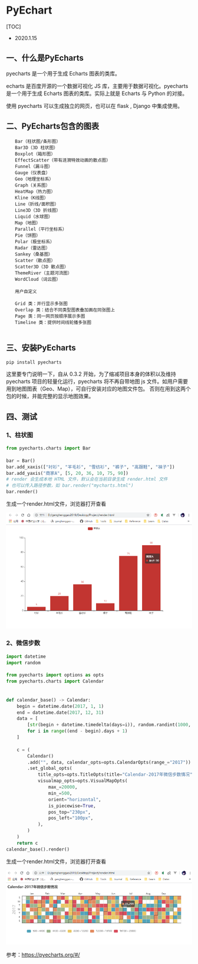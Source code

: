 # PyEchart

[TOC]

- 2020.1.15

## 一、什么是PyEcharts

pyecharts 是一个用于生成 Echarts 图表的类库。

echarts 是百度开源的一个数据可视化 JS 库，主要用于数据可视化。pyecharts 是一个用于生成 Echarts 图表的类库。实际上就是 Echarts 与 Python 的对接。

使用 pyecharts 可以生成独立的网页，也可以在 flask , Django 中集成使用。



## 二、PyEcharts包含的图表

```
　　Bar（柱状图/条形图） 
　　Bar3D（3D 柱状图） 
　　Boxplot（箱形图） 
　　EffectScatter（带有涟漪特效动画的散点图） 
　　Funnel（漏斗图） 
　　Gauge（仪表盘） 
　　Geo（地理坐标系） 
　　Graph（关系图） 
　　HeatMap（热力图） 
　　Kline（K线图） 
　　Line（折线/面积图） 
　　Line3D（3D 折线图） 
　　Liquid（水球图） 
　　Map（地图） 
　　Parallel（平行坐标系） 
　　Pie（饼图） 
　　Polar（极坐标系） 
　　Radar（雷达图） 
　　Sankey（桑基图） 
　　Scatter（散点图） 
　　Scatter3D（3D 散点图） 
　　ThemeRiver（主题河流图） 
　　WordCloud（词云图）
 
　　用户自定义
 
　　Grid 类：并行显示多张图 
　　Overlap 类：结合不同类型图表叠加画在同张图上 
　　Page 类：同一网页按顺序展示多图 
　　Timeline 类：提供时间线轮播多张图
 
```



## 三、安装PyEcharts

```shell
pip install pyecharts
```

这里要专门说明一下，自从 0.3.2 开始，为了缩减项目本身的体积以及维持 pyecharts 项目的轻量化运行，pyecharts 将不再自带地图 js 文件。如用户需要用到地图图表（Geo、Map），可自行安装对应的地图文件包。
否则在用到这两个包的时候，并能完整的显示地图效果。



## 四、测试

### 1、柱状图

```python
from pyecharts.charts import Bar

bar = Bar()
bar.add_xaxis(["衬衫", "羊毛衫", "雪纺衫", "裤子", "高跟鞋", "袜子"])
bar.add_yaxis("商家A", [5, 20, 36, 10, 75, 90])
# render 会生成本地 HTML 文件，默认会在当前目录生成 render.html 文件
# 也可以传入路径参数，如 bar.render("mycharts.html")
bar.render()
```

生成一个render.html文件，浏览器打开查看

![](IMG/微信截图_20200115144750.png)

### 2、微信步数

```python
import datetime
import random

from pyecharts import options as opts
from pyecharts.charts import Calendar


def calendar_base() -> Calendar:
    begin = datetime.date(2017, 1, 1)
    end = datetime.date(2017, 12, 31)
    data = [
        [str(begin + datetime.timedelta(days=i)), random.randint(1000, 25000)]
        for i in range((end - begin).days + 1)
    ]

    c = (
        Calendar()
        .add("", data, calendar_opts=opts.CalendarOpts(range_="2017"))
        .set_global_opts(
            title_opts=opts.TitleOpts(title="Calendar-2017年微信步数情况"),
            visualmap_opts=opts.VisualMapOpts(
                max_=20000,
                min_=500,
                orient="horizontal",
                is_piecewise=True,
                pos_top="230px",
                pos_left="100px",
            ),
        )
    )
    return c
calendar_base().render()
```

生成一个render.html文件，浏览器打开查看

![](IMG/微信截图_20200115154553.png)

参考：https://pyecharts.org/#/



